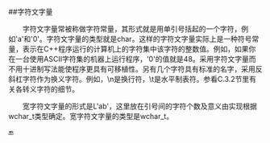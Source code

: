 ##字符文字量

&emsp;&emsp;字符文字量常被称做字符常量，其形式就是用单引号括起的一个字符，例如'a'和'0'。字符文字量的类型就是char。这样的字符文字量实际上是一种符号常量，表示在C++程序运行的计算机上的字符集中该字符的整数值。例如，如果你在一台使用ASCII字符集的机器上运行程序，'0'的值就是48。采用字符文字量而不用十进制写法能使程序更具有可移植性。另有几个字符具有标准的名字，采用反斜杠字符作为换义字符。例如，\n是换行符，\t是水平制表符。参看C.3.2节里有关各转义字符的细节。

&emsp;&emsp;宽字符文字量的形式是L'ab'，这里放在引号间的字符个数及意义由实现根据wchar_t类型确定。宽字符文字量的类型是wchar_t。


🔚
